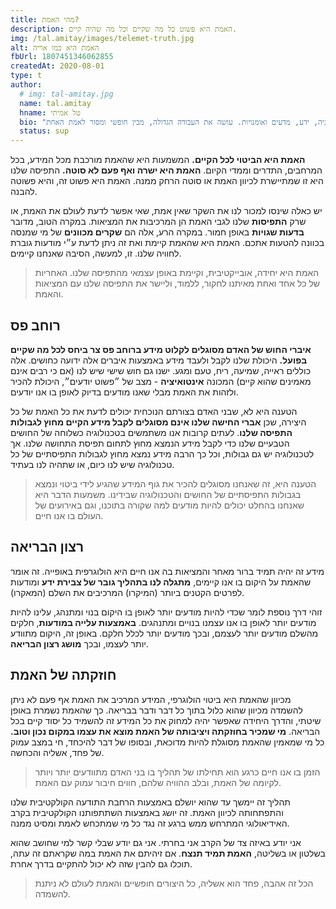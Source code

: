```yaml
---
title: מהי האמת?
description: האמת היא פשוט כל מה שקיים וכל מה שהיה קיים.
img: /tal.amitay/images/telemet-truth.jpg
alt: האמת היא כמו אריה
fbUrl: 1807451346062855
createdAt: 2020-08-01
type: t
author:
  # img: tal-amitay.jpg
  name: tal.amitay
  hname: טל אמיתי
  bio: "וולונטריסט ערני, איש טכנולוגיה, ידע, מדעים ואומנויות. עושה את העבודה הגדולה, מבין חופשי ומסור לאמת האחת."
  status: sup
---
```

**האמת היא הביטוי לכל הקיים.** המשמעות היא שהאמת מורכבת מכל המידע, בכל המרחבים, התדרים וממדי הקיום. **האמת היא ישרה ואף פעם לא סוטה.** התפיסה שלנו היא זו שמתיישרת לכיוון האמת או סוטה הרחק ממנה. האמת היא פשוט זה, והיא פשוטה להבנה.

<p>
  <poster src="/tal.amitay/images/telemet-truth-q-blake-he.jpg" alt="לעולם לא ניתן לאמר את האמת בכדי להבין אותה ולא להאמין בה."></poster>
</p>

<!-- <p>
  <poster src="https://images.pexels.com/photos/1070901/pexels-photo-1070901.jpeg" alt="לעולם לא ניתן לאמר את האמת בכדי להבין אותה ולא להאמין בה."></poster>
</p> -->

יש כאלה שינסו למכור לנו את השקר שאין אמת, שאי אפשר לדעת לעולם את האמת, או שרק **התפיסות** שלנו לגבי האמת הן המרכיבות את המציאות. במקרה הטוב, מדובר **בדעות שגויות** באופן חמור. במקרה הרע, אלה הם **שקרים מכוונים** של מי שמנסה בכוונה להטעות אתכם. האמת היא שהאמת קיימת ואת זה ניתן לדעת ע״י מודעות גוברת לחוויה שלנו. זו, למעשה, הסיבה שאנחנו קיימים.

> האמת היא יחידה, אובייקטיבית, וקיימת באופן עצמאי מהתפיסה שלנו. האחריות של כל אחד ואחת מאיתנו לחקור, ללמוד, וליישר את התפיסה שלנו עם המציאות והאמת. 

## רוחב פס
**איברי החוש של האדם מסוגלים לקלוט מידע ברוחב פס צר ביחס לכל מה שקיים בפועל.** היכולת שלנו לקבל ולעבד מידע באמצעות איברים אלה ידועה כחושים. אלה כוללים ראייה, שמיעה, ריח, טעם ומגע. ישנו גם חוש שישי שיש לנו (אם כי רבים אינם מאמינים שהוא קיים) המכונה **אינטואיציה** - מצב של ״פשוט יודעים״, היכולת להכיר ולזהות את האמת מבלי שאנו מודעים בדיוק לאופן בו אנו יודעים.

הטענה היא לא, שבני האדם בצורתם הנוכחית יכולים לדעת את כל האמת של כל היצירה, שכן **אברי החישה שלנו אינם מסוגלים לקבל מידע הקיים מחוץ לגבולות התפיסה שלנו**. לעתים קרובות אנו משתמשים בטכנולוגיה כשלוחה של החושים הטבעיים שלנו כדי לקבל מידע הנמצא מחוץ לתחום תפיסת התחושה שלנו. אך לטכנולוגיה יש גם גבולות, וכל כך הרבה מידע נמצא מחוץ לגבולות התפיסתיים של כל טכנולוגיה שיש לנו כיום, או שתהיה לנו בעתיד.

> הטענה היא, זה שאנחנו מסוגלים להכיר את גוף המידע שהגיע לידי ביטוי ונמצא בגבולות התפיסתיים של החושים והטכנולוגיה שבידינו. משמעות הדבר היא שאנחנו בהחלט יכולים להיות מודעים למה שקורה בתוכנו, וגם באירועים של העולם בו אנו חיים.

<p>
  <poster src="/tal.amitay/images/telemet-truth-q-art-he.jpg" alt="כל אמת עוברת שלושה שלבים לפני שמכירים בה. ראשית, מגכחים אותה. שנית, מתנגדים לה. שלישית, היא מתקבלת כמובנת מאליו."></poster>
</p>

## רצון הבריאה

מידע זה יהיה תמיד ברור מאחר והמציאות בה אנו חיים היא הולוגרפית באופייה. זה אומר שהאמת על היקום בו אנו קיימים, **מתגלה לנו בתהליך גובר של צבירת ידע** ומודעות לפרטים הקטנים ביותר (המיקרו) המרכיבים את השלם (המאקרו).

זוהי דרך נוספת לומר שכדי להיות מודעים יותר לאופן בו היקום בנוי ומתנהג, עלינו להיות מודעים יותר לאופן בו אנו עצמנו בנויים ומתנהגים. **באמצעות עלייה במודעות**, חלקים מהשלם מודעים יותר לעצמם, ובכך מודעים יותר לכלל חלקם. באופן זה, היקום מתוודע יותר לעצמו, ובכך **מושג רצון הבריאה**.

## חוזקתה של האמת
מכיוון שהאמת היא ביטוי הולוגרפי, המידע המרכיב את האמת אף פעם לא ניתן להשמדה מכיוון שהוא כלול בתוך כל דבר ודבר בבריאה. כך שהאמת נשמרת באופן שיטתי, והדרך היחידה שאפשר יהיה למחוק את כל המידע זה להשמיד כל יסוד קיים בכל הבריאה. **מי שמכיר בחוזקתה ויציבותה של האמת מוצא את עצמו במקום נכון וטוב.** כל מי שמאמין שהאמת מסוגלת להיות מדוכאת, ובסופו של דבר להיכחד, חי במצב עמוק של פחד, אשליה והכחשה. 

> הזמן בו אנו חיים כרגע הוא תחילתו של תהליך בו בני האדם מתוודעים יותר ויותר לקיומה של האמת, ובלב ההוויה שלהם, חווים חיבור עמוק עם האמת.

תהליך זה יימשך עד שהוא יושלם באמצעות הרחבת התודעה הקולקטיבית שלנו והתפתחותה לכיוון האמת. זה יושג באמצעות השתתפותנו הקולקטיבית בקרב האידיאולוגי המתרחש ממש ברגע זה נגד כל מי שמתכחש לאמת ומסיט ממנה. 

<p>
  <poster src="/tal.amitay/images/telemet-truth-q-orwell-he.jpg" alt="בזמנים של הונאה עולמית אמירת האמת הופכת להיות מעשה מהפכני."></poster>
</p>

אני יודע באיזה צד של הקרב אני בחרתי. אני גם יודע שבלי קשר למי שחושב שהוא בשלטון או בשליטה, **האמת תמיד תנצח**. אם זיהיתם את האמת במה שקראתם זה עתה, תוכלו גם להבין שזה לא יכול להתקיים בדרך אחרת.

> הכל זה אהבה, פחד הוא אשליה, כל היצורים חופשיים והאמת לעולם לא ניתנת להשמדה.
